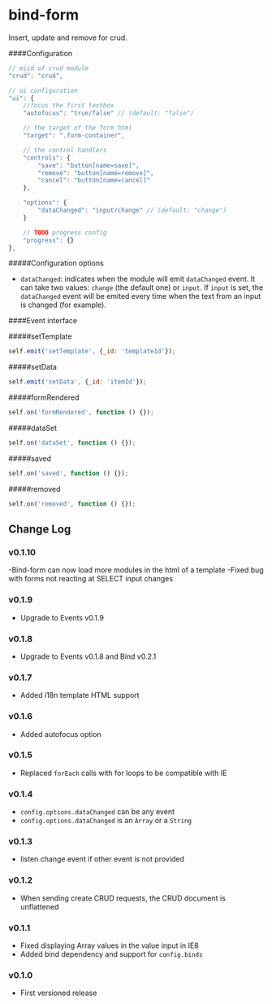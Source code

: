 bind-form
====

Insert, update and remove for crud.

####Configuration
```js
// miid of crud module
"crud": "crud",

// ui configuration
"ui": {
    //focus the first textbox
    "autofocus": "true/false" // (default: "false")

    // the target of the form html
    "target": ".form-container",

    // the control handlers
    "controls": {
        "save": "button[name=save]",
        "remove": "button[name=remove]",
        "cancel": "button[name=cancel]"
    },

    "options": {
        "dataChanged": "input/change" // (default: "change")
    }

    // TODO progress config
    "progress": {}
},
```

#####Configuration options

 - `dataChanged`: indicates when the module will emit `dataChanged` event. It can take two values: `change` (the default one) or `input`. If `input` is set, the `dataChanged` event will be emited every time when the text from an input is changed (for example).

####Event interface

#####setTemplate
```js
self.emit('setTemplate', {_id: 'templateId'});
```

#####setData
```js
self.emit('setData', {_id: 'itemId'});
```

#####formRendered
```js
self.on('formRendered', function () {});
```

#####dataSet
```js
self.on('dataSet', function () {});
```

#####saved
```js
self.on('saved', function () {});
```

#####removed
```js
self.on('removed', function () {});
```

## Change Log

### v0.1.10
-Bind-form can now load more modules in the html of a template
-Fixed bug with forms not reacting at SELECT input changes

### v0.1.9
 - Upgrade to Events v0.1.9

### v0.1.8
 - Upgrade to Events v0.1.8 and Bind v0.2.1

### v0.1.7
- Added i18n template HTML support

### v0.1.6
- Added autofocus option

### v0.1.5
 - Replaced `forEach` calls with for loops to be compatible with IE

### v0.1.4
 - `config.options.dataChanged` can be any event
 - `config.options.dataChanged` is an `Array` or a `String`

### v0.1.3
 - listen change event if other event is not provided

### v0.1.2

- When sending create CRUD requests, the CRUD document is unflattened

### v0.1.1
 - Fixed displaying Array values in the value input in IE8
 - Added bind dependency and support for `config.binds`

### v0.1.0

- First versioned release

